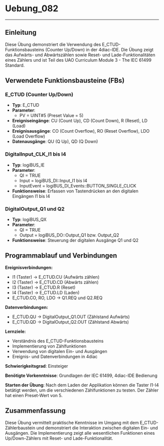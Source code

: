 # Uebung_082

* * * * * * * * * *

## Einleitung
Diese Übung demonstriert die Verwendung des E_CTUD-Funktionsbausteins (Counter Up/Down) in der 4diac-IDE. Die Übung zeigt das Aufwärts- und Abwärtszählen sowie Reset- und Lade-Funktionalitäten eines Zählers und ist Teil des UAO Curriculum Module 3 - The IEC 61499 Standard.

## Verwendete Funktionsbausteine (FBs)

### E_CTUD (Counter Up/Down)
- **Typ**: E_CTUD
- **Parameter**: 
  - PV = UINT#5 (Preset Value = 5)
- **Ereigniseingänge**: CU (Count Up), CD (Count Down), R (Reset), LD (Load)
- **Ereignisausgänge**: CO (Count Overflow), RO (Reset Overflow), LDO (Load Overflow)
- **Datenausgänge**: QU (Q Up), QD (Q Down)

### DigitalInput_CLK_I1 bis I4
- **Typ**: logiBUS_IE
- **Parameter**:
  - QI = TRUE
  - Input = logiBUS_DI::Input_I1 bis I4
  - InputEvent = logiBUS_DI_Events::BUTTON_SINGLE_CLICK
- **Funktionsweise**: Erfassen von Tastendrücken an den digitalen Eingängen I1 bis I4

### DigitalOutput_Q1 und Q2
- **Typ**: logiBUS_QX
- **Parameter**:
  - QI = TRUE
  - Output = logiBUS_DO::Output_Q1 bzw. Output_Q2
- **Funktionsweise**: Steuerung der digitalen Ausgänge Q1 und Q2

## Programmablauf und Verbindungen

**Ereignisverbindungen:**
- I1 (Taster) → E_CTUD.CU (Aufwärts zählen)
- I2 (Taster) → E_CTUD.CD (Abwärts zählen) 
- I3 (Taster) → E_CTUD.R (Reset)
- I4 (Taster) → E_CTUD.LD (Laden)
- E_CTUD.CO, RO, LDO → Q1.REQ und Q2.REQ

**Datenverbindungen:**
- E_CTUD.QU → DigitalOutput_Q1.OUT (Zählstand Aufwärts)
- E_CTUD.QD → DigitalOutput_Q2.OUT (Zählstand Abwärts)

**Lernziele:**
- Verständnis des E_CTUD-Funktionsbausteins
- Implementierung von Zählfunktionen
- Verwendung von digitalen Ein- und Ausgängen
- Ereignis- und Datenverbindungen in 4diac

**Schwierigkeitsgrad**: Einsteiger

**Benötigte Vorkenntnisse**: Grundlagen der IEC 61499, 4diac-IDE Bedienung

**Starten der Übung**: Nach dem Laden der Applikation können die Taster I1-I4 betätigt werden, um die verschiedenen Zählfunktionen zu testen. Der Zähler hat einen Preset-Wert von 5.

## Zusammenfassung
Diese Übung vermittelt praktische Kenntnisse im Umgang mit dem E_CTUD-Zählerbaustein und demonstriert die Interaktion zwischen digitalen Ein- und Ausgängen. Die Implementierung zeigt alle wesentlichen Funktionen eines Up/Down-Zählers mit Reset- und Lade-Funktionalität.